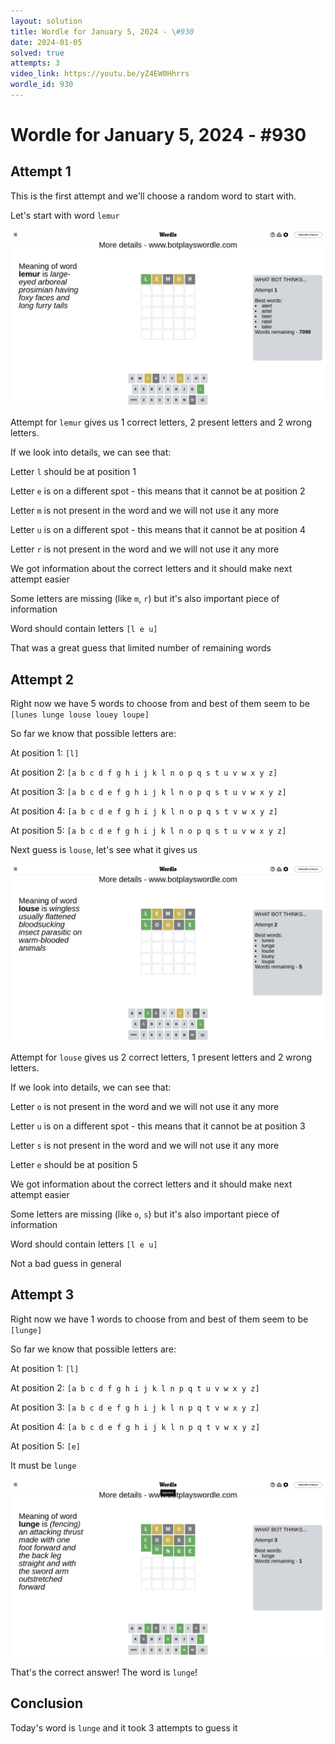 ```yaml
---
layout: solution
title: Wordle for January 5, 2024 - \#930
date: 2024-01-05
solved: true
attempts: 3
video_link: https://youtu.be/yZ4EW0Hhrrs
wordle_id: 930
---
```


# Wordle for January 5, 2024 - \#930

## Attempt 1

This is the first attempt and we'll choose a random word to start with.

Let's start with word `lemur`

![Attempt 1](2024-01-05/attempt-1.png)

Attempt for `lemur` gives us 1 correct letters, 2 present letters and 2 wrong letters.

If we look into details, we can see that:

Letter `l` should be at position 1

Letter `e` is on a different spot - this means that it cannot be at position 2

Letter `m` is not present in the word and we will not use it any more

Letter `u` is on a different spot - this means that it cannot be at position 4

Letter `r` is not present in the word and we will not use it any more

We got information about the correct letters and it should make next attempt easier

Some letters are missing (like `m`, `r`) but it's also important piece of information

Word should contain letters `[l e u]`

That was a great guess that limited number of remaining words



## Attempt 2

Right now we have 5 words to choose from and best of them seem to be `[lunes lunge louse louey loupe]`

So far we know that possible letters are:

At position 1: `[l]`

At position 2: `[a b c d f g h i j k l n o p q s t u v w x y z]`

At position 3: `[a b c d e f g h i j k l n o p q s t u v w x y z]`

At position 4: `[a b c d e f g h i j k l n o p q s t v w x y z]`

At position 5: `[a b c d e f g h i j k l n o p q s t u v w x y z]`

Next guess is `louse`, let's see what it gives us

![Attempt 2](2024-01-05/attempt-2.png)

Attempt for `louse` gives us 2 correct letters, 1 present letters and 2 wrong letters.

If we look into details, we can see that:

Letter `o` is not present in the word and we will not use it any more

Letter `u` is on a different spot - this means that it cannot be at position 3

Letter `s` is not present in the word and we will not use it any more

Letter `e` should be at position 5

We got information about the correct letters and it should make next attempt easier

Some letters are missing (like `o`, `s`) but it's also important piece of information

Word should contain letters `[l e u]`

Not a bad guess in general



## Attempt 3

Right now we have 1 words to choose from and best of them seem to be `[lunge]`

So far we know that possible letters are:

At position 1: `[l]`

At position 2: `[a b c d f g h i j k l n p q t u v w x y z]`

At position 3: `[a b c d e f g h i j k l n p q t v w x y z]`

At position 4: `[a b c d e f g h i j k l n p q t v w x y z]`

At position 5: `[e]`

It must be `lunge`

![Attempt 3](2024-01-05/attempt-3.png)

That's the correct answer! The word is `lunge`!

## Conclusion

Today's word is `lunge` and it took 3 attempts to guess it


